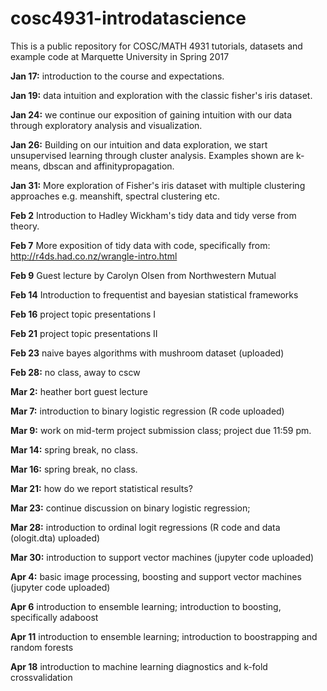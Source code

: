 # cosc4931-introdatascience
This is a public repository for COSC/MATH 4931 tutorials, datasets and example code at Marquette University in Spring 2017 

**Jan 17:** introduction to the course and expectations.

**Jan 19:** data intuition and exploration with the classic fisher's iris dataset.

**Jan 24:** we continue our exposition of gaining intuition with our data through exploratory analysis and visualization.

**Jan 26:** Building on our intuition and data exploration, we start unsupervised learning through cluster analysis. Examples shown are k-means, dbscan and affinitypropagation.

**Jan 31:** More exploration of Fisher's iris dataset with multiple clustering approaches e.g. meanshift, spectral clustering etc.

**Feb 2** Introduction to Hadley Wickham's tidy data and tidy verse from theory.

**Feb 7** More exposition of tidy data with code, specifically from: http://r4ds.had.co.nz/wrangle-intro.html

**Feb 9** Guest lecture by Carolyn Olsen from Northwestern Mutual

**Feb 14** Introduction to frequentist and bayesian statistical frameworks

**Feb 16** project topic presentations I

**Feb 21** project topic presentations II

**Feb 23** naive bayes algorithms with mushroom dataset (uploaded)

**Feb 28:** no class, away to cscw

**Mar 2:** heather bort guest lecture

**Mar 7:** introduction to binary logistic regression (R code uploaded)

**Mar 9:** work on mid-term project submission class; project due 11:59 pm.

**Mar 14:** spring break, no class.

**Mar 16:** spring break, no class.

**Mar 21:** how do we report statistical results? 

**Mar 23:** continue discussion on binary logistic regression;

**Mar 28:** introduction to ordinal logit regressions (R code and data (ologit.dta) uploaded)

**Mar 30:** introduction to support vector machines (jupyter code uploaded)

**Apr 4:** basic image processing, boosting and support vector machines (jupyter code uploaded)

**Apr 6** introduction to ensemble learning; introduction to boosting, specifically adaboost

**Apr 11** introduction to ensemble learning; introduction to boostrapping and random forests

**Apr 18** introduction to machine learning diagnostics and k-fold crossvalidation
